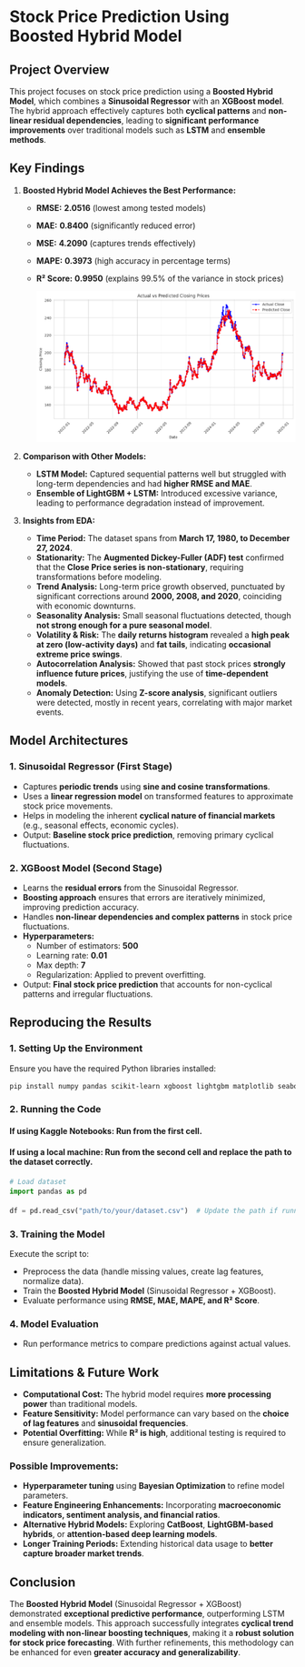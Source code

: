# Stock Price Prediction Using Boosted Hybrid Model

## Project Overview

This project focuses on stock price prediction using a **Boosted Hybrid Model**, which combines a **Sinusoidal Regressor** with an **XGBoost model**. The hybrid approach effectively captures both **cyclical patterns** and **non-linear residual dependencies**, leading to **significant performance improvements** over traditional models such as **LSTM** and **ensemble methods**.

## Key Findings

1. **Boosted Hybrid Model Achieves the Best Performance:**

   - **RMSE:** **2.0516** (lowest among tested models)
   - **MAE:** **0.8400** (significantly reduced error)
   - **MSE:** **4.2090** (captures trends effectively)
   - **MAPE:** **0.3973** (high accuracy in percentage terms)
   - **R² Score:** **0.9950** (explains 99.5% of the variance in stock prices)

     ![1741522555025](image/README/1741522555025.png)
2. **Comparison with Other Models:**

   - **LSTM Model:** Captured sequential patterns well but struggled with long-term dependencies and had **higher RMSE and MAE**.
   - **Ensemble of LightGBM + LSTM:** Introduced excessive variance, leading to performance degradation instead of improvement.
3. **Insights from EDA:**

   - **Time Period:** The dataset spans from **March 17, 1980, to December 27, 2024**.
   - **Stationarity:** The **Augmented Dickey-Fuller (ADF) test** confirmed that the **Close Price series is non-stationary**, requiring transformations before modeling.
   - **Trend Analysis:** Long-term price growth observed, punctuated by significant corrections around **2000, 2008, and 2020**, coinciding with economic downturns.
   - **Seasonality Analysis:** Small seasonal fluctuations detected, though **not strong enough for a pure seasonal model**.
   - **Volatility & Risk:** The **daily returns histogram** revealed a **high peak at zero (low-activity days)** and **fat tails**, indicating **occasional extreme price swings**.
   - **Autocorrelation Analysis:** Showed that past stock prices **strongly influence future prices**, justifying the use of **time-dependent models**.
   - **Anomaly Detection:** Using **Z-score analysis**, significant outliers were detected, mostly in recent years, correlating with major market events.

## Model Architectures

### **1. Sinusoidal Regressor (First Stage)**

- Captures **periodic trends** using **sine and cosine transformations**.
- Uses a **linear regression model** on transformed features to approximate stock price movements.
- Helps in modeling the inherent **cyclical nature of financial markets** (e.g., seasonal effects, economic cycles).
- Output: **Baseline stock price prediction**, removing primary cyclical fluctuations.

### **2. XGBoost Model (Second Stage)**

- Learns the **residual errors** from the Sinusoidal Regressor.
- **Boosting approach** ensures that errors are iteratively minimized, improving prediction accuracy.
- Handles **non-linear dependencies and complex patterns** in stock price fluctuations.
- **Hyperparameters:**
  - Number of estimators: **500**
  - Learning rate: **0.01**
  - Max depth: **7**
  - Regularization: Applied to prevent overfitting.
- Output: **Final stock price prediction** that accounts for non-cyclical patterns and irregular fluctuations.

## Reproducing the Results

### **1. Setting Up the Environment**

Ensure you have the required Python libraries installed:

```bash
pip install numpy pandas scikit-learn xgboost lightgbm matplotlib seaborn
```

### **2. Running the Code**

#### **If using Kaggle Notebooks:** Run from the **first cell**.

#### **If using a local machine:** Run from the **second cell** and replace the path to the dataset correctly.

```python
# Load dataset
import pandas as pd

df = pd.read_csv("path/to/your/dataset.csv")  # Update the path if running locally
```

### **3. Training the Model**

Execute the script to:

- Preprocess the data (handle missing values, create lag features, normalize data).
- Train the **Boosted Hybrid Model** (Sinusoidal Regressor + XGBoost).
- Evaluate performance using **RMSE, MAE, MAPE, and R² Score**.

### **4. Model Evaluation**

- Run performance metrics to compare predictions against actual values.

## Limitations & Future Work

- **Computational Cost:** The hybrid model requires **more processing power** than traditional models.
- **Feature Sensitivity:** Model performance can vary based on the **choice of lag features** and **sinusoidal frequencies**.
- **Potential Overfitting:** While **R² is high**, additional testing is required to ensure generalization.

### **Possible Improvements:**

- **Hyperparameter tuning** using **Bayesian Optimization** to refine model parameters.
- **Feature Engineering Enhancements:** Incorporating **macroeconomic indicators, sentiment analysis, and financial ratios**.
- **Alternative Hybrid Models:** Exploring **CatBoost**, **LightGBM-based hybrids**, or **attention-based deep learning models**.
- **Longer Training Periods:** Extending historical data usage to **better capture broader market trends**.

## Conclusion

The **Boosted Hybrid Model** (Sinusoidal Regressor + XGBoost) demonstrated **exceptional predictive performance**, outperforming LSTM and ensemble models. This approach successfully integrates **cyclical trend modeling with non-linear boosting techniques**, making it a **robust solution for stock price forecasting**. With further refinements, this methodology can be enhanced for even **greater accuracy and generalizability**.
